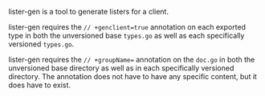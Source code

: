 lister-gen is a tool to generate listers for a client.

lister-gen requires the `// +genclient=true` annotation on each
exported type in both the unversioned base `types.go` as well as each
specifically versioned `types.go`.

lister-gen requires the `// +groupName=` annotation on the `doc.go` in
both the unversioned base directory as well as in each specifically
versioned directory. The annotation does not have to have any specific
content, but it does have to exist.
